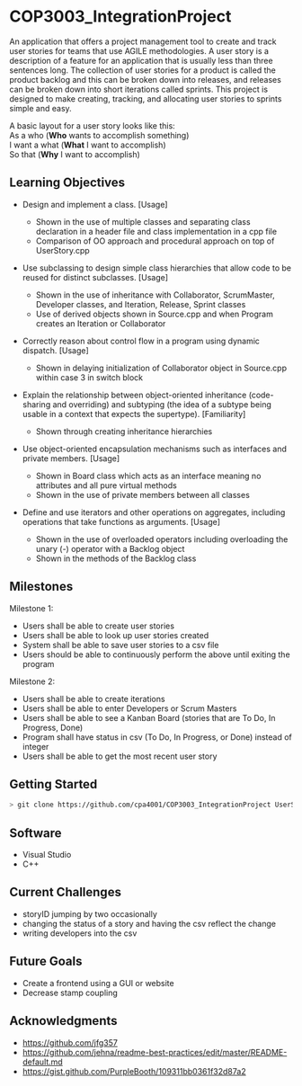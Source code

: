 # COP3003_IntegrationProject
An application that offers a project management tool to create and track user stories for teams that use AGILE methodologies. A user story is a description of a feature for an application that is usually less than three sentences long. The collection of user stories for a product is called the product backlog and this can be broken down into releases, and releases can be broken down into short iterations called sprints. This project is designed to make creating, tracking, and allocating user stories to sprints simple and easy.

A basic layout for a user story looks like this: <br>
As a who      (**Who** wants to accomplish something) <br>
I want a what (**What** I want to accomplish)         <br>
So that       (**Why** I want to accomplish)          <br>
 
 ## Learning Objectives
- Design and implement a class. [Usage]
  - Shown in the use of multiple classes and separating class declaration in a header file and class implementation in a cpp file
  - Comparison of OO approach and procedural approach on top of UserStory.cpp
   
- Use subclassing to design simple class hierarchies that allow code to be reused for distinct subclasses. [Usage]
  - Shown in the use of inheritance with Collaborator, ScrumMaster, Developer classes, and Iteration, Release, Sprint classes
  - Use of derived objects shown in Source.cpp and when Program creates an Iteration or Collaborator

- Correctly reason about control flow in a program using dynamic dispatch. [Usage]
  - Shown in delaying initialization of Collaborator object in Source.cpp within case 3 in switch block 


- Explain the relationship between object-oriented inheritance (code-sharing and overriding) and subtyping (the idea of a subtype being usable in a context that expects the supertype). [Familiarity]
  - Shown through creating inheritance hierarchies   

- Use object-oriented encapsulation mechanisms such as interfaces and private members. [Usage]
  - Shown in Board class which acts as an interface meaning no attributes and all pure virtual methods
  - Shown in the use of private members between all classes 

- Define and use iterators and other operations on aggregates, including operations that take functions as arguments. [Usage]
  - Shown in the use of overloaded operators including overloading the unary (-) operator with a Backlog object
  - Shown in the methods of the Backlog class 
 
 ## Milestones

Milestone 1:
- Users shall be able to create user stories
- Users shall be able to look up user stories created
- System shall be able to save user stories to a csv file
- Users should be able to continuously perform the above until exiting the program

Milestone 2:
- Users shall be able to create iterations
- Users shall be able to enter Developers or Scrum Masters
- Users shall be able to see a Kanban Board (stories that are To Do, In Progress,  Done)
- Program shall have status in csv (To Do, In Progress, or Done) instead of integer
- Users shall be able to get the most recent user story


## Getting Started
``` sh
> git clone https://github.com/cpa4001/COP3003_IntegrationProject UserStoryApp
```


## Software

- Visual Studio
- C++

## Current Challenges 
- storyID jumping by two occasionally
- changing the status of a story and having the csv reflect the change
- writing developers into the csv

## Future Goals
- Create a frontend using a GUI or website
- Decrease stamp coupling

## Acknowledgments

* https://github.com/jfg357
* https://github.com/jehna/readme-best-practices/edit/master/README-default.md
* https://gist.github.com/PurpleBooth/109311bb0361f32d87a2
